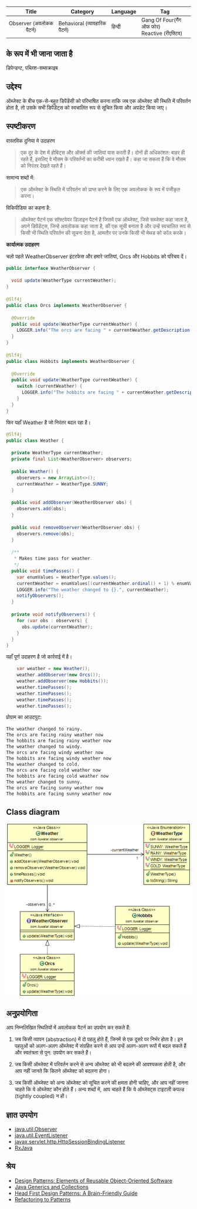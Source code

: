 
|        **Title**       | **Category**                | **Language** | **Tag**                                     |
|:----------------------:|-----------------------------|--------------|---------------------------------------------|
| Observer (अवलोकक पैटर्न) | Behavioral (व्यावहारिक पैटर्न) | हिन्दी        | Gang Of Four(गैंग ऑफ फोर)<br/>Reactive (रीएक्टिव) |

## के रूप में भी जाना जाता है

डिपेन्डन्ट, पब्लिश-सब्सक्राइब

## उद्देश्य

ऑब्जेक्ट के बीच एक-से-बहुत डिपेंडेंसी को परिभाषित करना ताकि जब एक ऑब्जेक्ट की स्थिति में परिवर्तन होता है, तो उसके सभी डिपेंडेंट्स को स्वचालित रूप से सूचित किया और अपडेट किया जाए।

## स्पष्टीकरण

वास्तविक दुनिया मे उदाहरण

>एक दूर के देश में होबिट्स और ऑर्क्स की जातियां वास करती हैं। दोनों ही अधिकांशत: बाहर ही रहते हैं, इसलिए वे मौसम के परिवर्तनों का करीबी ध्यान रखते हैं। कहा जा सकता है कि वे मौसम को निरंतर देखते रहते हैं।

सामान्य शब्दों में:

>एक ऑब्जेक्ट के स्थिति में परिवर्तन को प्राप्त करने के लिए एक अवलोकक के रूप में पंजीकृत करना।

विकिपीडिया का कहना है:

>ऑब्जेक्ट पैटर्न एक सॉफ़्टवेयर डिज़ाइन पैटर्न है जिसमें एक ऑब्जेक्ट, जिसे सब्जेक्ट कहा जाता है, अपने डिपेंडेंट्स, जिन्हें अवलोकक कहा जाता है, की एक सूची बनाता है और उन्हें स्वचालित रूप से किसी भी स्थिति परिवर्तन की सूचना देता है, आमतौर पर उनके किसी भी मेथड को कॉल करके।

**कार्यात्मक उदाहरण**

चलो पहले WeatherObserver इंटरफेस और हमारे जातियां, Orcs और Hobbits को परिचय दें।

```java
public interface WeatherObserver {

  void update(WeatherType currentWeather);
}

@Slf4j
public class Orcs implements WeatherObserver {

  @Override
  public void update(WeatherType currentWeather) {
    LOGGER.info("The orcs are facing " + currentWeather.getDescription() + " weather now");
  }
}

@Slf4j
public class Hobbits implements WeatherObserver {

  @Override
  public void update(WeatherType currentWeather) {
    switch (currentWeather) {
      LOGGER.info("The hobbits are facing " + currentWeather.getDescription() + " weather now");
    }
  }
}
```

फिर यहाँ Weather है जो निरंतर बदल रहा है।

```java
@Slf4j
public class Weather {

  private WeatherType currentWeather;
  private final List<WeatherObserver> observers;

  public Weather() {
    observers = new ArrayList<>();
    currentWeather = WeatherType.SUNNY;
  }

  public void addObserver(WeatherObserver obs) {
    observers.add(obs);
  }

  public void removeObserver(WeatherObserver obs) {
    observers.remove(obs);
  }

  /**
   * Makes time pass for weather.
   */
  public void timePasses() {
    var enumValues = WeatherType.values();
    currentWeather = enumValues[(currentWeather.ordinal() + 1) % enumValues.length];
    LOGGER.info("The weather changed to {}.", currentWeather);
    notifyObservers();
  }

  private void notifyObservers() {
    for (var obs : observers) {
      obs.update(currentWeather);
    }
  }
}
```

यहाँ पूर्ण उदाहरण है जो कार्रवाई में है।

```java
    var weather = new Weather();
    weather.addObserver(new Orcs());
    weather.addObserver(new Hobbits());
    weather.timePasses();
    weather.timePasses();
    weather.timePasses();
    weather.timePasses();
```

प्रोग्राम का आउटपुट:

```
The weather changed to rainy.
The orcs are facing rainy weather now
The hobbits are facing rainy weather now
The weather changed to windy.
The orcs are facing windy weather now
The hobbits are facing windy weather now
The weather changed to cold.
The orcs are facing cold weather now
The hobbits are facing cold weather now
The weather changed to sunny.
The orcs are facing sunny weather now
The hobbits are facing sunny weather now
```

## Class diagram

![alt text](/observer/etc/observer.png "Observer")

## अनुप्रयोगिता

आप निम्नलिखित स्थितियों में अवलोकक पैटर्न का उपयोग कर सकते हैं:

1.  जब किसी व्यापन (abstraction) में दो पहलु होते हैं, जिनमें से एक दूसरे पर निर्भर होता है। इन पहलुओं को अलग-अलग ऑब्जेक्ट में संग्रहित करने से आप उन्हें अलग-अलग रूपों में बदल सकते हैं और स्वतंत्रता से पुन: उपयोग कर सकते हैं।
    
2.  जब किसी ऑब्जेक्ट में परिवर्तन करने से अन्य ऑब्जेक्ट को भी बदलने की आवश्यकता होती है, और आप नहीं जानते कि कितने ऑब्जेक्ट को बदलना होगा।
    
3.  जब किसी ऑब्जेक्ट को अन्य ऑब्जेक्ट को सूचित करने की क्षमता होनी चाहिए, और आप नहीं जानना चाहते कि ये ऑब्जेक्ट कौन होते हैं। अन्य शब्दों में, आप चाहते हैं कि ये ऑब्जेक्ट्स टाइटली कपल्ड (tightly coupled) न हों।

## ज्ञात उपयोग

* [java.util.Observer](http://docs.oracle.com/javase/8/docs/api/java/util/Observer.html)
* [java.util.EventListener](http://docs.oracle.com/javase/8/docs/api/java/util/EventListener.html)
* [javax.servlet.http.HttpSessionBindingListener](http://docs.oracle.com/javaee/7/api/javax/servlet/http/HttpSessionBindingListener.html)
* [RxJava](https://github.com/ReactiveX/RxJava)

## श्रेय

* [Design Patterns: Elements of Reusable Object-Oriented Software](https://www.amazon.com/gp/product/0201633612/ref=as_li_tl?ie=UTF8&camp=1789&creative=9325&creativeASIN=0201633612&linkCode=as2&tag=javadesignpat-20&linkId=675d49790ce11db99d90bde47f1aeb59)
* [Java Generics and Collections](https://www.amazon.com/gp/product/0596527756/ref=as_li_tl?ie=UTF8&camp=1789&creative=9325&creativeASIN=0596527756&linkCode=as2&tag=javadesignpat-20&linkId=246e5e2c26fe1c3ada6a70b15afcb195)
* [Head First Design Patterns: A Brain-Friendly Guide](https://www.amazon.com/gp/product/0596007124/ref=as_li_tl?ie=UTF8&camp=1789&creative=9325&creativeASIN=0596007124&linkCode=as2&tag=javadesignpat-20&linkId=6b8b6eea86021af6c8e3cd3fc382cb5b)
* [Refactoring to Patterns](https://www.amazon.com/gp/product/0321213351/ref=as_li_tl?ie=UTF8&camp=1789&creative=9325&creativeASIN=0321213351&linkCode=as2&tag=javadesignpat-20&linkId=2a76fcb387234bc71b1c61150b3cc3a7)



